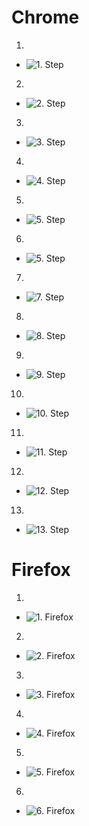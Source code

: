 # Chrome

1.

- ![1. Step](./images/recording/1AddThreadGroup.png)


2.

- ![2. Step](./images/recording/2AddRecordingController.png)

3.

- ![3. Step](./images/recording/3AddTestScriptRecorder.png)

4.

- ![4. Step](./images/recording/4WriteInUrl.png)

5.

- ![5. Step](./images/recording/5Proxy.png)

6.

- ![5. Step](./images/recording/6setup.png)

7.

- ![7. Step](./images/recording/7adddataProxy.png)

8.

- ![8. Step](./images/recording/8certificate.png)

9.

- ![9. Step](./images/recording/8.1Step.png)

10.

- ![10. Step](./images/recording/8.2step.png)

11.

- ![11. Step](./images/recording/8.3step.png)

12.

- ![12. Step](./images/recording/9stepCertificate.png)

13. 

- ![13. Step](./images/recording/10CheckIfCertificateThere.png)

# Firefox

1. 

- ![1. Firefox](./images/recording/11FireFox.png)

2.

- ![2. Firefox](./images/recording/12FireFoxCertificate.png)

3.

- ![3. Firefox](./images/recording/13ViewCertificate.png)

4.

- ![4. Firefox](./images/recording/13AddCertificateFirefox.png)

5.

- ![5. Firefox](./images/recording/14stepFirefox.png)

6.

- ![6. Firefox](./images/recording/15StepFireFox.png)
